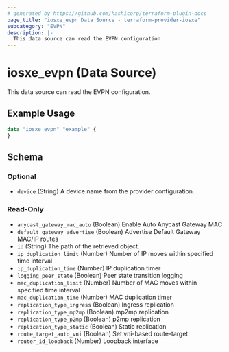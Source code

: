 ```yaml
---
# generated by https://github.com/hashicorp/terraform-plugin-docs
page_title: "iosxe_evpn Data Source - terraform-provider-iosxe"
subcategory: "EVPN"
description: |-
  This data source can read the EVPN configuration.
---
```


# iosxe_evpn (Data Source)

This data source can read the EVPN configuration.

## Example Usage

```terraform
data "iosxe_evpn" "example" {
}
```

<!-- schema generated by tfplugindocs -->
## Schema

### Optional

- `device` (String) A device name from the provider configuration.

### Read-Only

- `anycast_gateway_mac_auto` (Boolean) Enable Auto Anycast Gateway MAC
- `default_gateway_advertise` (Boolean) Advertise Default Gateway MAC/IP routes
- `id` (String) The path of the retrieved object.
- `ip_duplication_limit` (Number) Number of IP moves within specified time interval
- `ip_duplication_time` (Number) IP duplication timer
- `logging_peer_state` (Boolean) Peer state transition logging
- `mac_duplication_limit` (Number) Number of MAC moves within specified time interval
- `mac_duplication_time` (Number) MAC duplication timer
- `replication_type_ingress` (Boolean) Ingress replication
- `replication_type_mp2mp` (Boolean) mp2mp replication
- `replication_type_p2mp` (Boolean) p2mp replication
- `replication_type_static` (Boolean) Static replication
- `route_target_auto_vni` (Boolean) Set vni-based route-target
- `router_id_loopback` (Number) Loopback interface
